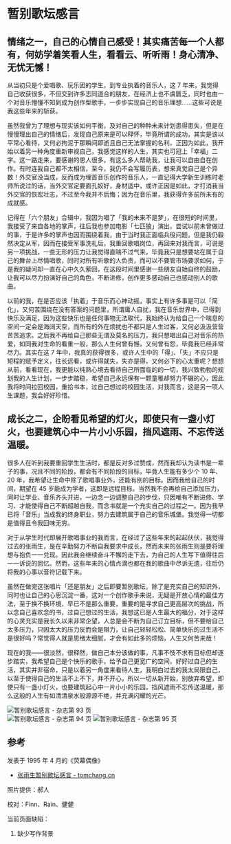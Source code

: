# 暂别歌坛感言

## 情绪之一，自己的心情自己感受！其实痛苦每一个人都有，何妨学着笑看人生，看看云、听听雨！身心清净、无忧无憾！

从当初只是个爱唱歌、玩乐团的学生，到专业执着的音乐人，这 7 年来，我觉得自己收获很多，不但交到许多志同道合的朋友，在经济上也不虞匮乏，同时也由一个对音乐懵懂不知到成为创作型歌手，一步步实现自己的音乐理想……这些可说是我这些年来的斩获。

虽然我曾为了理想与现实该如何平衡，及对自己的种种未来计划患得患失，但是在慢慢理出自己的情绪后，发现自己原来是可以释怀，毕竟所谓的成功，其实是该以平常心看待，又何必拘泥于那瞬间即逝且自己无法掌握的名利，正因为如此，我开始以着另一种角度重新审视自己，我感觉这样的人生，其实也可冠上「幸福」二字。这一路走来，要感谢的恩人很多，有这么多人帮助我，让我可以自由自在创作。有时连我自己都不太相信，至今，我仍不会写履历表，想来真觉自己是个异数！外交官没当成，反而成为埋首音乐创作的音乐人，一直记得大学新生训练时老师所说过的话，当外交官定要面孔姣好，身材适中，或许正因是如此，才打消我当外交官的恢宏壮志，不过至今我并不后悔；因为在音乐里，我获得许多前所未有的成就感。

记得在「六个朋友」合辑中，我因为唱了「我的未来不是梦」，在很短的时间里，我接受了来自各地的掌声，往后我也参加电影「七匹狼」演出，尝试以前未曾做过的事，于是许多的掌声也因而围绕着我，由于当时我正面临兵役问题，但是我仍毅然决定从军，因而在接受军事洗礼后，我重回歌唱岗位，再回来对我而言，可说是另一项挑战，一些无形的压力让我觉得直喘不过气来，毕竟我只是想要站在属于自己的舞台上尽情唱歌，同时对所有听歌的人负责，而可以不要管市场要求如何，于是我的疑问却一直在心中久久萦回，在这段时间里感谢一些朋友自始自终的鼓励，让我可以尽力扮演好自己的角色，不断进修，创作更多感动自己也感动别人的歌曲。

以前的我，在是否应该「执着」于音乐而心神动摇，事实上有许多事是可以「简化」，又何苦围绕在没有答案的问题里，所谓庸人自扰，我在音乐世界中，已得到快乐及满足，因为这些快乐也是任何事物无法取代，我始终认为给自己一个喘息的空间一定会是海阔天空，而所有的外在烦扰也不都只是人生过客，又何必汲汲营营苦苦追求。之后我不再给自己那些无谓及莫名的压力，我只想唱出自己对音乐的热爱，如同我对生命的看重一般，那么人生何曾有憾，又何曾有怨，毕竟我已经非常尽力。其实在这 7 年中，我真的获得很多，或许人生中的「得」、「失」不应只是短程的赋予定义，往长远看，或许得就失，失亦是得，又何必下的心太重呢？想想从前，看看现在，我更能以纯熟心境去看待自己所面临的的一切，我兴致勃勃的规划我的人生计划，一步步踏稳，希望自己永远保有一颗童稚却努力不辍的心，因此我将时间拉回校园，重拾书本，过自己想过的校园生活，对我而言，这是另一项人生课题，我会好好珍惜。

## 成长之二，企盼看见希望的灯火，即使只有一盏小灯火，也要建筑心中一片小小乐园，挡风遮雨、不忘传送温暖。

很多人在听到我要重回学生生活时，都是反对多过赞成，然而我却认为读书是一辈子的事，况且不同的阶段，都会有不同阶段的目标，毕竟人生能有多少个 10 年、20 年，我希望让生命中除了歌唱事业外，还能有别的目标。因而我给自己的时间，期望在 45 岁能成为学者，这即是远程目标。当然我不会再给自己添加压力，同时让学业、音乐齐头并进，一边念一边调整自己的步伐，只因唯有不断进修、学习、才能使得自己不断超越自我，而念书就是一个充实自己的过程之一。因为我早已将「音乐」当成我的终身职业，努力去建筑属于自己的音乐城堡。我觉得一切都是值得且令我回味无穷。

对于从学生时代即展开歌唱事业的我而言，在经过了这些年来的起起伏伏，我觉得过去的张雨生，是在辛勤努力不断自我要求中成长，然而未来的张雨生则是要将理想与抱负一一兑现。因此我会继续奋斗不懈的走下去，为自己的人生写下值得往后一一诉说的回忆。然而，这些年来的心情点滴也都在我的歌曲中尽诉无遗，往后仍将我的心事以音符记载下来。

虽然在做完这张唱片「还是朋友」之后即要暂别歌坛，除了是充实自己的知识外，同时也让自己的心思沉淀一番，这对一个创作歌手来说，无疑是开放心情的最佳方法，至于换不换环境，早已不是那么重要，重要的是寻求自己更高层次的挑战，所以念自己喜欢念的书，过自己想过的生活，我想这已是人生最大的福分，对于这样的心灵充实是我长久以来非常企望，人总是会不断为自己订立目标，但不要给自己太多压力，只因太大的压力反而会是阻力，让自己轻轻松松、简单快乐的过生活不是很好吗？常觉得人就是思绪太细腻，才会有如此多的烦恼，人生又何苦来哉！

现在的我——很淡然，很释然，做自己本分该做的事，凡事不忮不求有目标但却逐步踏实，我希望自己是个快乐的歌手，给予自己更宽广的空间，好好过自己的生活，其实并非宿命，只是以着另一角度来看待人生，我明白过去的我太局限自己，以至于使得自己的生活不上不下，并不开心，所以一切从新开始，别放弃希望，即使只有一盏小灯火，也要建筑起心中一片小小的乐园，挡风遮雨不忘传送温暖，那么这般的人生有如清清泉水般源源不绝，并充满闪耀的光芒。

![暂别歌坛感言 - 杂志第 93 页](./temporary-farewell-to-the-music-scene-1.png)  
![暂别歌坛感言 - 杂志第 94 页](./temporary-farewell-to-the-music-scene-2.png)
![暂别歌坛感言 - 杂志第 95 页](./temporary-farewell-to-the-music-scene-3.png)

## 参考

发表于 1995 年 4 月的《荧幕偶像》

-   [张雨生暂别歌坛感言 - tomchang.cn](https://tomchang.cn/archive/article/53.html)

照片提供：郝人

校对：Finn、Rain、健健

当前页面缺陷：

1. 缺少写作背景
